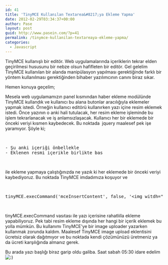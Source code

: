 ```yaml
---
id: 41
title: 'TinyMCE Kullanılan Textarea&#8217;ya Ekleme Yapma'
date: 2012-02-29T03:34:37+00:00
author: Pase
layout: post
guid: http://www.pasein.com/?p=41
permalink: /tinymce-kullanilan-textareaya-ekleme-yapma/
categories:
  - Javascript
---
```

TinyMCE kullanışlı bir editör. Web uygulamalarında içeriklerin tekrar elden geçirilmesi hususunu bir nebze olsun hafifleten bir editör. Gel gelelim TinyMCE kullanılan bir alanda manipülasyon yapılması gerektiğinde farklı bir yöntem kullanılması gerektiğinden bihaber yazılımcının canını biraz sıkar.

Hemen konuya geçelim;

Mesela web uygulamamızın panel kısmından haber ekleme modülünde TinyMCE kullandık ve kullanıcı bu alana butonlar aracılığıyla eklemeler yapmak istedi. Örneğin kullanıcı editörü kullanırken yazı içine resim eklemek istedi. Önce yazının o anki hali tutulacak, her resim ekleme işleminde bu işlem tekrarlanacak ve iş anlamsızlaşacak. Kullanıcı her bir eklemede bir önceki veriyi kısmen kaybedecek. Bu noktada  jquery maalesef pek işe yaramıyor. Şöyle ki;

&nbsp;

<pre>- Şu anki içeriği önbellekle
- Eklenen resmi içerikle birlikte bas</pre>

&nbsp;
  
ile ekleme yapmaya çalıştığınızda ne yazık ki her eklemede bir önceki veriyi kaybediyoruz. Bu noktada TinyMCE imdadımıza koşuyor ve

&nbsp;

<pre>tinyMCE.execCommand(&#039;mceInsertContent&#039;, false, &#039;&lt;img witdh="100%" src="http://www.mysite.com/myImage.jpg"  /&gt;&#039;);</pre>

&nbsp;

tinyMCE.execCommand vasıtası ile yazı içerisine rahatlılla ekleme yapabiliyoruz. Pek tabi resim ekleme dışında her hangi bir içerik eklemek bu yolla mümkün. Bu kullanımı TinyMCE&#8217;ye bir image uploader yazarken kullanmak zorunda kaldım. Maalesef TinyMCE image upload eklentisini ücretsiz olarak dağıtmıyor ve bu noktada kendi çözümünüzü üretmeniz ya da ücreti karşılığında almanız gerek.
  
Bu arada yazı başlığı biraz garip oldu galiba. Saat sabah 05:30 idare edelim  <img src="http://www.eksihayaller.com/wp-includes/images/smilies/icon_smile.gif" alt=":)" class="wp-smiley" />